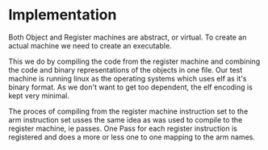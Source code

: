 # Implementation

Both Object and Register machines are abstract, or virtual. To create an actual machine we need to create an executable.

This we do by compiling the code from the register machine and combining the code and binary representations of the objects in one file. Our test machine is running linux as the operating systems which uses elf as it's binary format. As we don't want to get too dependent, the elf encoding is kept very minimal.

The proces of compiling from the register machine instruction set to the arm instruction set usses the same idea as was used to compile to the register machine, ie passes. One Pass for each register instruction is registered and does a more or less one to one mapping to the arm names.
